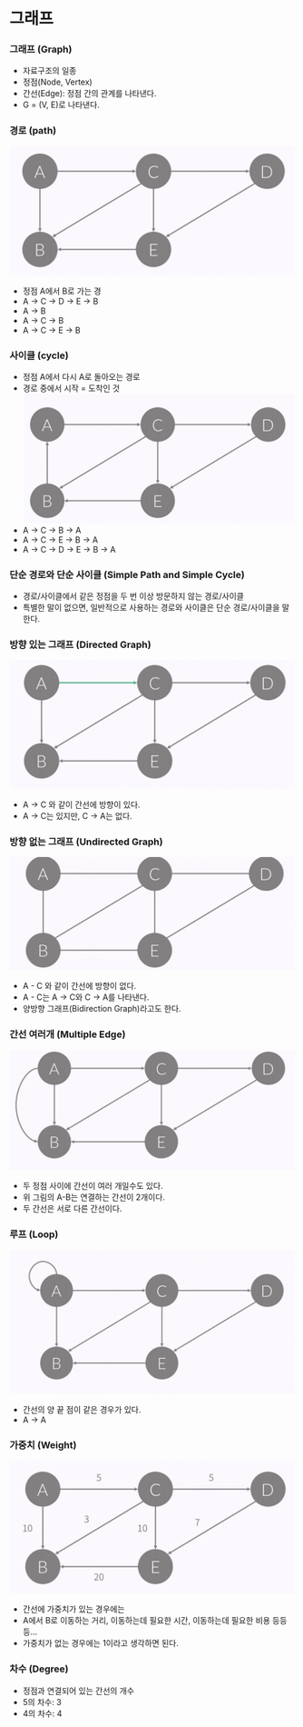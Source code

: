 # 그래프


### 그래프 (Graph)

- 자료구조의 일종
- 정점(Node, Vertex)
- 간선(Edge): 정점 간의 관계를 나타낸다.
- G = (V, E)로 나타낸다.


### 경로 (path)

![경로](../image/경로.png)
- 정점 A에서 B로 가는 경
- A -> C -> D -> E -> B
- A -> B
- A -> C -> B
- A -> C -> E -> B


### 사이클 (cycle)

- 정점 A에서 다시 A로 돌아오는 경로 
- 경로 중에서 시작 = 도착인 것
![사이클](../image/사이클.png)
- A -> C -> B -> A
- A -> C -> E -> B -> A
- A -> C -> D -> E -> B -> A


### 단순 경로와 단순 사이클 (Simple Path and Simple Cycle)

- 경로/사이클에서 같은 정점을 두 번 이상 방문하지 않는 경로/사이클
- 특별한 말이 없으면, 일반적으로 사용하는 경로와 사이클은 단순 경로/사이클을 말한다.


### 방향 있는 그래프 (Directed Graph)

![그래프1](../image/그래프1.png)
- A -> C 와 같이 간선에 방향이 있다.
- A -> C는 있지만, C -> A는 없다.


### 방향 없는 그래프 (Undirected Graph)

![그래프2](../image/그래프2.png)
- A - C 와 같이 간선에 방향이 없다.
- A - C는 A -> C와 C -> A를 나타낸다.
- 양방향 그래프(Bidirection Graph)라고도 한다.


### 간선 여러개 (Multiple Edge)

![간선](../image/간선.png)
- 두 정점 사이에 간선이 여러 개일수도 있다.
- 위 그림의 A-B는 연결하는 간선이 2개이다.
- 두 간선은 서로 다른 간선이다.


### 루프 (Loop)

![루프](../image/루프.png)
- 간선의 양 끝 점이 같은 경우가 있다.
- A -> A


### 가중치 (Weight)

![가중치](../image/가중치.png)
- 간선에 가중치가 있는 경우에는
- A에서 B로 이동하는 거리, 이동하는데 필요한 시간, 이동하는데 필요한 비용 등등등...
- 가중치가 없는 경우에는 1이라고 생각하면 된다. 


### 차수 (Degree)

- 정점과 연결되어 있는 간선의 개수
- 5의 차수: 3
- 4의 차수: 4

